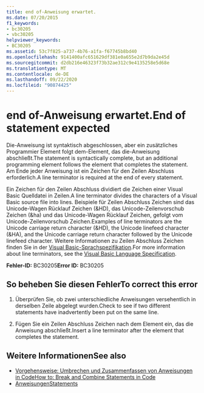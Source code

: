 ```yaml
---
title: end of-Anweisung erwartet.
ms.date: 07/20/2015
f1_keywords:
- bc30205
- vbc30205
helpviewer_keywords:
- BC30205
ms.assetid: 53c7f825-a737-4b76-a1fa-f67745b8bd40
ms.openlocfilehash: 9141400afc651629df381e0a655e2d7b9da2e45d
ms.sourcegitcommit: d2db216e46323f73b32ae312c9e4135258e5d68e
ms.translationtype: MT
ms.contentlocale: de-DE
ms.lasthandoff: 09/22/2020
ms.locfileid: "90874425"
---
```

# <a name="end-of-statement-expected"></a><span data-ttu-id="4cdf8-102">end of-Anweisung erwartet.</span><span class="sxs-lookup"><span data-stu-id="4cdf8-102">End of statement expected</span></span>

<span data-ttu-id="4cdf8-103">Die-Anweisung ist syntaktisch abgeschlossen, aber ein zusätzliches Programmier Element folgt dem-Element, das die-Anweisung abschließt.</span><span class="sxs-lookup"><span data-stu-id="4cdf8-103">The statement is syntactically complete, but an additional programming element follows the element that completes the statement.</span></span> <span data-ttu-id="4cdf8-104">Am Ende jeder Anweisung ist ein Zeichen für den Zeilen Abschluss erforderlich.</span><span class="sxs-lookup"><span data-stu-id="4cdf8-104">A line terminator is required at the end of every statement.</span></span>
  
 <span data-ttu-id="4cdf8-105">Ein Zeichen für den Zeilen Abschluss dividiert die Zeichen einer Visual Basic Quelldatei in Zeilen.</span><span class="sxs-lookup"><span data-stu-id="4cdf8-105">A line terminator divides the characters of a Visual Basic source file into lines.</span></span> <span data-ttu-id="4cdf8-106">Beispiele für Zeilen Abschluss Zeichen sind das Unicode-Wagen Rücklauf Zeichen (&HD), das Unicode-Zeilenvorschub Zeichen (&ha) und das Unicode-Wagen Rücklauf Zeichen, gefolgt vom Unicode-Zeilenvorschub Zeichen.</span><span class="sxs-lookup"><span data-stu-id="4cdf8-106">Examples of line terminators are the Unicode carriage return character (&HD), the Unicode linefeed character (&HA), and the Unicode carriage return character followed by the Unicode linefeed character.</span></span> <span data-ttu-id="4cdf8-107">Weitere Informationen zu Zeilen Abschluss Zeichen finden Sie in der [Visual Basic-Sprachspezifikation](~/_vblang/spec/lexical-grammar.md#line-terminators).</span><span class="sxs-lookup"><span data-stu-id="4cdf8-107">For more information about line terminators, see the [Visual Basic Language Specification](~/_vblang/spec/lexical-grammar.md#line-terminators).</span></span>
  
 <span data-ttu-id="4cdf8-108">**Fehler-ID:** BC30205</span><span class="sxs-lookup"><span data-stu-id="4cdf8-108">**Error ID:** BC30205</span></span>
  
## <a name="to-correct-this-error"></a><span data-ttu-id="4cdf8-109">So beheben Sie diesen Fehler</span><span class="sxs-lookup"><span data-stu-id="4cdf8-109">To correct this error</span></span>
  
1. <span data-ttu-id="4cdf8-110">Überprüfen Sie, ob zwei unterschiedliche Anweisungen versehentlich in derselben Zeile abgelegt wurden.</span><span class="sxs-lookup"><span data-stu-id="4cdf8-110">Check to see if two different statements have inadvertently been put on the same line.</span></span>
  
2. <span data-ttu-id="4cdf8-111">Fügen Sie ein Zeilen Abschluss Zeichen nach dem Element ein, das die Anweisung abschließt.</span><span class="sxs-lookup"><span data-stu-id="4cdf8-111">Insert a line terminator after the element that completes the statement.</span></span>
  
## <a name="see-also"></a><span data-ttu-id="4cdf8-112">Weitere Informationen</span><span class="sxs-lookup"><span data-stu-id="4cdf8-112">See also</span></span>

- [<span data-ttu-id="4cdf8-113">Vorgehensweise: Umbrechen und Zusammenfassen von Anweisungen in Code</span><span class="sxs-lookup"><span data-stu-id="4cdf8-113">How to: Break and Combine Statements in Code</span></span>](../../programming-guide/program-structure/how-to-break-and-combine-statements-in-code.md)
- [<span data-ttu-id="4cdf8-114">Anweisungen</span><span class="sxs-lookup"><span data-stu-id="4cdf8-114">Statements</span></span>](../../programming-guide/language-features/statements.md)
